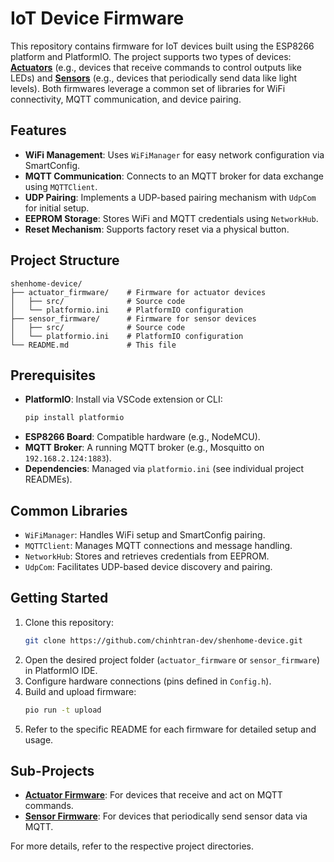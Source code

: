 # IoT Device Firmware

This repository contains firmware for IoT devices built using the ESP8266 platform and PlatformIO. The project supports two types of devices: **[Actuators](./actuator_firmware/README)** (e.g., devices that receive commands to control outputs like LEDs) and **[Sensors](./sensor_firmware/README)** (e.g., devices that periodically send data like light levels). Both firmwares leverage a common set of libraries for WiFi connectivity, MQTT communication, and device pairing.

## Features
- **WiFi Management**: Uses `WiFiManager` for easy network configuration via SmartConfig.
- **MQTT Communication**: Connects to an MQTT broker for data exchange using `MQTTClient`.
- **UDP Pairing**: Implements a UDP-based pairing mechanism with `UdpCom` for initial setup.
- **EEPROM Storage**: Stores WiFi and MQTT credentials using `NetworkHub`.
- **Reset Mechanism**: Supports factory reset via a physical button.

## Project Structure
```
shenhome-device/
├── actuator_firmware/    # Firmware for actuator devices
│   ├── src/              # Source code
│   └── platformio.ini    # PlatformIO configuration
├── sensor_firmware/      # Firmware for sensor devices
│   ├── src/              # Source code
│   └── platformio.ini    # PlatformIO configuration
└── README.md             # This file
```

## Prerequisites
- **PlatformIO**: Install via VSCode extension or CLI:
  ```bash
  pip install platformio
  ```
- **ESP8266 Board**: Compatible hardware (e.g., NodeMCU).
- **MQTT Broker**: A running MQTT broker (e.g., Mosquitto on `192.168.2.124:1883`).
- **Dependencies**: Managed via `platformio.ini` (see individual project READMEs).

## Common Libraries
- `WiFiManager`: Handles WiFi setup and SmartConfig pairing.
- `MQTTClient`: Manages MQTT connections and message handling.
- `NetworkHub`: Stores and retrieves credentials from EEPROM.
- `UdpCom`: Facilitates UDP-based device discovery and pairing.

## Getting Started
1. Clone this repository:
   ```bash
   git clone https://github.com/chinhtran-dev/shenhome-device.git
   ```
2. Open the desired project folder (`actuator_firmware` or `sensor_firmware`) in PlatformIO IDE.
3. Configure hardware connections (pins defined in `Config.h`).
4. Build and upload firmware:
   ```bash
   pio run -t upload
   ```
5. Refer to the specific README for each firmware for detailed setup and usage.

## Sub-Projects
- **[Actuator Firmware](./actuator_firmware/README)**: For devices that receive and act on MQTT commands.
- **[Sensor Firmware](./sensor_firmware/README)**: For devices that periodically send sensor data via MQTT.

For more details, refer to the respective project directories.